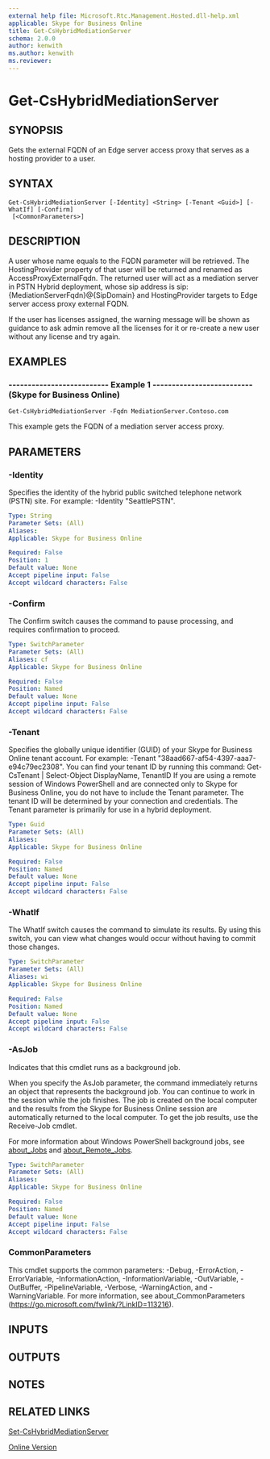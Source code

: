 ```yaml
---
external help file: Microsoft.Rtc.Management.Hosted.dll-help.xml 
applicable: Skype for Business Online
title: Get-CsHybridMediationServer
schema: 2.0.0
author: kenwith
ms.author: kenwith
ms.reviewer:
---
```


# Get-CsHybridMediationServer

## SYNOPSIS
Gets the external FQDN of an Edge server access proxy that serves as a hosting provider to a user.

## SYNTAX

```
Get-CsHybridMediationServer [-Identity] <String> [-Tenant <Guid>] [-WhatIf] [-Confirm]
 [<CommonParameters>]
```

## DESCRIPTION
A user whose name equals to the FQDN parameter will be retrieved.
The HostingProvider property of that user will be returned and renamed as AccessProxyExternalFqdn.
The returned user will act as a mediation server in PSTN Hybrid deployment, whose sip address is sip:{MediationServerFqdn}@{SipDomain} and HostingProvider targets to Edge server access proxy external FQDN.

If the user has licenses assigned, the warning message will be shown as guidance to ask admin remove all the licenses for it or re-create a new user without any license and try again.

## EXAMPLES

### -------------------------- Example 1 -------------------------- (Skype for Business Online)
```
Get-CsHybridMediationServer -Fqdn MediationServer.Contoso.com
```

This example gets the FQDN of a mediation server access proxy.


## PARAMETERS

### -Identity
Specifies the identity of the hybrid public switched telephone network (PSTN) site.
For example: -Identity "SeattlePSTN".

```yaml
Type: String
Parameter Sets: (All)
Aliases: 
Applicable: Skype for Business Online

Required: False
Position: 1
Default value: None
Accept pipeline input: False
Accept wildcard characters: False
```

### -Confirm
The Confirm switch causes the command to pause processing, and requires confirmation to proceed.

```yaml
Type: SwitchParameter
Parameter Sets: (All)
Aliases: cf
Applicable: Skype for Business Online

Required: False
Position: Named
Default value: None
Accept pipeline input: False
Accept wildcard characters: False
```

### -Tenant
Specifies the globally unique identifier (GUID) of your Skype for Business Online tenant account.
For example: -Tenant "38aad667-af54-4397-aaa7-e94c79ec2308".
You can find your tenant ID by running this command: Get-CsTenant | Select-Object DisplayName, TenantID If you are using a remote session of Windows PowerShell and are connected only to Skype for Business Online, you do not have to include the Tenant parameter.
The tenant ID will be determined by your connection and credentials.
The Tenant parameter is primarily for use in a hybrid deployment.

```yaml
Type: Guid
Parameter Sets: (All)
Aliases: 
Applicable: Skype for Business Online

Required: False
Position: Named
Default value: None
Accept pipeline input: False
Accept wildcard characters: False
```

### -WhatIf
The WhatIf switch causes the command to simulate its results.
By using this switch, you can view what changes would occur without having to commit those changes.

```yaml
Type: SwitchParameter
Parameter Sets: (All)
Aliases: wi
Applicable: Skype for Business Online

Required: False
Position: Named
Default value: None
Accept pipeline input: False
Accept wildcard characters: False
```

### -AsJob
Indicates that this cmdlet runs as a background job.

When you specify the AsJob parameter, the command immediately returns an object that represents the background job. You can continue to work in the session while the job finishes. The job is created on the local computer and the results from the Skype for Business Online session are automatically returned to the local computer. To get the job results, use the Receive-Job cmdlet.

For more information about Windows PowerShell background jobs, see [about_Jobs](https://docs.microsoft.com/powershell/module/microsoft.powershell.core/about/about_jobs?view=powershell-6) and [about_Remote_Jobs](https://docs.microsoft.com/powershell/module/microsoft.powershell.core/about/about_remote_jobs?view=powershell-6).

```yaml
Type: SwitchParameter
Parameter Sets: (All)
Aliases: 
Applicable: Skype for Business Online

Required: False
Position: Named
Default value: None
Accept pipeline input: False
Accept wildcard characters: False
```

### CommonParameters
This cmdlet supports the common parameters: -Debug, -ErrorAction, -ErrorVariable, -InformationAction, -InformationVariable, -OutVariable, -OutBuffer, -PipelineVariable, -Verbose, -WarningAction, and -WarningVariable. For more information, see about_CommonParameters (https://go.microsoft.com/fwlink/?LinkID=113216).

## INPUTS

## OUTPUTS

## NOTES

## RELATED LINKS

[Set-CsHybridMediationServer](Set-CsHybridMediationServer.md)

[Online Version](https://technet.microsoft.com/EN-US/library/ca9c1492-7716-47d7-99e9-bc8ddb096535(OCS.15).aspx)


